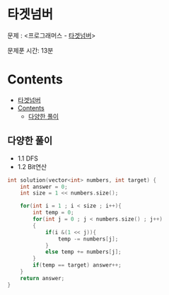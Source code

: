 # 타겟넘버

문제 : <프로그래머스 - [타겟넘버](https://programmers.co.kr/learn/courses/30/lessons/43165)> <br/>

문제푼 시간: 13분

# Contents

- [타겟넘버](#%ed%83%80%ea%b2%9f%eb%84%98%eb%b2%84)
- [Contents](#contents)
  - [다양한 풀이](#%eb%8b%a4%ec%96%91%ed%95%9c-%ed%92%80%ec%9d%b4)

## 다양한 풀이

- 1.1 DFS
- 1.2 Bit연산

```C++
int solution(vector<int> numbers, int target) {
    int answer = 0;
    int size = 1 << numbers.size();

    for(int i = 1 ; i < size ; i++){
        int temp = 0;
        for(int j = 0 ; j < numbers.size() ; j++)
        {  
            if(i &(1 << j)){
                temp -= numbers[j];
            }
            else temp += numbers[j];
        }
        if(temp == target) answer++;
    }
    return answer;
}
```

